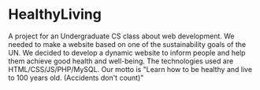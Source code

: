 # HealthyLiving
A project for an Undergraduate CS class about web development. We needed to make a website based on one of the sustainability goals of the UN. We decided to develop a dynamic website to inform people and help them achieve good health and well-being. The technologies used are HTML/CSS/JS/PHP/MySQL. Our motto is "Learn how to be healthy and live to 100 years old. (Accidents don't count)"
